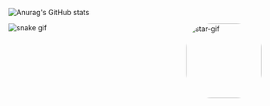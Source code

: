 ![Anurag's GitHub stats](https://github-readme-stats.vercel.app/api?username=polluxastre&theme=radical&show_icons=true)

<img align="right" alt="star-gif" height="150" style="border-radius:50px;" src="https://media.discordapp.net/attachments/927623946675847169/1085927510186922064/giphy.gif?width=385&height=517?width=676&height=676">



![snake gif](https://github.com/polluxastre/polluxastre/blob/output/github-contribution-grid-snake.svg)
